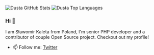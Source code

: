 ![Dusta GitHub Stats](https://github-readme-stats.vercel.app/api?username=dusta&show_icons=true&include_all_commits=true&line_height=20) 
![Dusta Top Languages](https://github-readme-stats.vercel.app/api/top-langs/?username=Dusta&show_icons=true&line_height=40)

### Hi 👋  

I am Sławomir Kaleta from Poland, I'm senior PHP developer and a contributor of couple Open Source project. 
Checkout out my profile!

- 📫 Follow me: [Twitter](https://twitter.com/slaszka)


